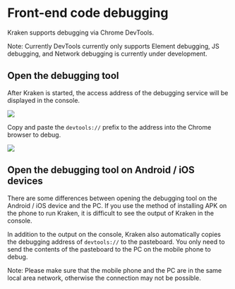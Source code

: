 # Front-end code debugging

Kraken supports debugging via Chrome DevTools.

Note: Currently DevTools currently only supports Element debugging, JS debugging, and Network debugging is currently under development.

## Open the debugging tool

After Kraken is started, the access address of the debugging service will be displayed in the console.

<img src="https://kraken.oss-cn-hangzhou.aliyuncs.com/images/20210323142503.jpg" style="max-width:800px"></img>

Copy and paste the `devtools://` prefix to the address into the Chrome browser to debug.

<img src="https://kraken.oss-cn-hangzhou.aliyuncs.com/images/20210323143003.jpeg" style="max-width:800px"></img>

## Open the debugging tool on Android / iOS devices

There are some differences between opening the debugging tool on the Android / iOS device and the PC. If you use the method of installing APK on the phone to run Kraken, it is difficult to see the output of Kraken in the console.

In addition to the output on the console, Kraken also automatically copies the debugging address of `devtools://` to the pasteboard. You only need to send the contents of the pasteboard to the PC on the mobile phone to debug.

Note: Please make sure that the mobile phone and the PC are in the same local area network, otherwise the connection may not be possible.

